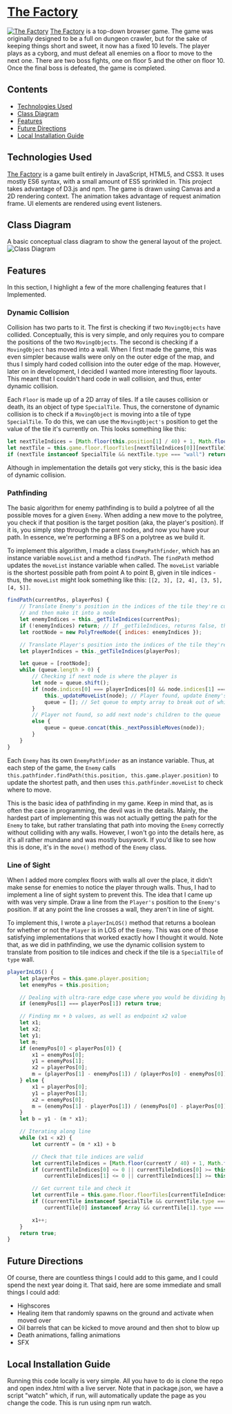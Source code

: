 # [The Factory](https://pcampbell42.github.io/the-factory/)
[![The Factory](https://github.com/pcampbell42/the-factory/blob/main/dist/assets/readme_assets/home_page.png)](https://pcampbell42.github.io/the-factory/)
[The Factory](https://pcampbell42.github.io/the-factory/) is a top-down browser game. The game was originally designed to be a full on dungeon crawler, but for the sake of keeping things short and sweet, it now has a fixed 10 levels. The player plays as a cyborg, and must defeat all enemies on a floor to move to the next one. There are two boss fights, one on floor 5 and the other on floor 10. Once the final boss is defeated, the game is completed.

## Contents
* [Technologies Used](#technologies-used)
* [Class Diagram](#class-diagram)
* [Features](#features)
* [Future Directions](#future-directions)
* [Local Installation Guide](#local-installation-guide)

## Technologies Used
[The Factory](https://pcampbell42.github.io/the-factory/) is a game built entirely in JavaScript, HTML5, and CSS3. It uses mostly ES6 syntax, with a small amount of ES5 sprinkled in. This project takes advantage of D3.js and npm. The game is drawn using Canvas and a 2D rendering context. The animation takes advantage of request animation frame. UI elements are rendered using event listeners. 

## Class Diagram
A basic conceptual class diagram to show the general layout of the project.
![Class Diagram](https://github.com/pcampbell42/the-factory/blob/main/dist/assets/readme_assets/classDiagram.drawio.png)

## Features
In this section, I highlight a few of the more challenging features that I Implemented.

### Dynamic Collision
Collision has two parts to it. The first is checking if two `MovingObjects` have collided. Conceptually, this is very simple, and only requires you to compare the positions of the two `MovingObjects`. The second is checking if a `MovingObject` has moved into a wall. When I first made the game, this was even simpler because walls were only on the outer edge of the map, and thus I simply hard coded collision into the outer edge of the map. However, later on in development, I decided I wanted more interesting floor layouts. This meant that I couldn't hard code in wall collision, and thus, enter dynamic collision.

Each `Floor` is made up of a 2D array of tiles. If a tile causes collision or death, its an object of type `SpecialTile`. Thus, the cornerstone of dynamic collision is to check if a `MovingObject` is moving into a tile of type `SpecialTile`. To do this, we can use the `MovingObject's` position to get the value of the tile it's currently on. This looks something like this:
```javascript
let nextTileIndices = [Math.floor(this.position[1] / 40) + 1, Math.floor((this.position[0] / 40) + 1];
let nextTile = this.game.floor.floorTiles[nextTileIndices[0]][nextTileIndices[1]];
if (nextTile instanceof SpecialTile && nextTile.type === "wall") return false;
```
Although in implementation the details got very sticky, this is the basic idea of dynamic collision.

### Pathfinding
The basic algorithm for enemy pathfinding is to build a polytree of all the possible moves for a given `Enemy`. When adding a new move to the polytree, you check if that position is the target position (aka, the player's position). If it is, you simply step through the parent nodes, and now you have your path. In essence, we're performing a BFS on a polytree as we build it.

To implement this algorithm, I made a class `EnemyPathfinder`, which has an instance variable `moveList` and a method `findPath`. The `findPath` method updates the `moveList` instance variable when called. The `moveList` variable is the shortest possible path from point A to point B, given in tile indices - thus, the `moveList` might look something like this: `[[2, 3], [2, 4], [3, 5], [4, 5]]`.
```javascript
findPath(currentPos, playerPos) {
    // Translate Enemy's position in the indices of the tile they're currently on,
    // and then make it into a node
    let enemyIndices = this._getTileIndices(currentPos);
    if (!enemyIndices) return; // If _getTileIndices, returns false, the indices are invalid and we exit out
    let rootNode = new PolyTreeNode({ indices: enemyIndices });

    // Translate Player's position into the indices of the tile they're currently on.
    let playerIndices = this._getTileIndices(playerPos);

    let queue = [rootNode];
    while (queue.length > 0) {
        // Checking if next node is where the player is
        let node = queue.shift();
        if (node.indices[0] === playerIndices[0] && node.indices[1] === playerIndices[1]) {
            this._updateMoveList(node); // Player found, update Enemy's moveList
            queue = []; // Set queue to empty array to break out of while loop and exit method
        }
        // Player not found, so add next node's children to the queue
        else {
            queue = queue.concat(this._nextPossibleMoves(node));
        }
    }
}
```
Each `Enemy` has its own `EnemyPathfinder` as an instance variable. Thus, at each step of the game, the `Enemy` calls `this.pathfinder.findPath(this.position, this.game.player.position)` to update the shortest path, and then uses `this.pathfinder.moveList` to check where to move.

This is the basic idea of pathfinding in my game. Keep in mind that, as is often the case in programming, the devil was in the details. Mainly, the hardest part of implementing this was not actually getting the path for the `Enemy` to take, but rather translating that path into moving the `Enemy` correctly without colliding with any walls. However, I won't go into the details here, as it's all rather mundane and was mostly busywork. If you'd like to see how this is done, it's in the `move()` method of the `Enemy` class.

### Line of Sight
When I added more complex floors with walls all over the place, it didn't make sense for enemies to notice the player through walls. Thus, I had to implement a line of sight system to prevent this. The idea that I came up with was very simple. Draw a line from the `Player's` position to the `Enemy's` position. If at any point the line crosses a wall, they aren't in line of sight.

To implement this, I wrote a `playerInLOS()` method that returns a boolean for whether or not the `Player` is in LOS of the `Enemy`. This was one of those satisfying implementations that worked exactly how I thought it would. Note that, as we did in pathfinding, we use the dynamic collision system to translate from position to tile indices and check if the tile is a `SpecialTile` of `type` wall.
```javascript
playerInLOS() {
    let playerPos = this.game.player.position;
    let enemyPos = this.position;

    // Dealing with ultra-rare edge case where you would be dividing by 0 to find m
    if (enemyPos[1] === playerPos[1]) return true;

    // Finding mx + b values, as well as endpoint x2 value
    let x1;
    let x2;
    let y1;
    let m;
    if (enemyPos[0] < playerPos[0]) {
        x1 = enemyPos[0];
        y1 = enemyPos[1];
        x2 = playerPos[0];
        m = (playerPos[1] - enemyPos[1]) / (playerPos[0] - enemyPos[0]);
    } else {
        x1 = playerPos[0];
        y1 = playerPos[1];
        x2 = enemyPos[0];
        m = (enemyPos[1] - playerPos[1]) / (enemyPos[0] - playerPos[0])
    }
    let b = y1 - (m * x1);

    // Iterating along line
    while (x1 < x2) {
        let currentY = (m * x1) + b

        // Check that tile indices are valid
        let currentTileIndices = [Math.floor(currentY / 40) + 1, Math.floor(x1 / 40) + 1];
        if (currentTileIndices[0] <= 0 || currentTileIndices[0] >= this.game.floor.numRows ||
            currentTileIndices[1] <= 0 || currentTileIndices[1] >= this.game.floor.numCols) return false;

        // Get current tile and check it
        let currentTile = this.game.floor.floorTiles[currentTileIndices[0]][currentTileIndices[1]];
        if ((currentTile instanceof SpecialTile && currentTile.type === "wall") ||
            currentTile[0] instanceof Array && currentTile[1].type === "wall") return false;

        x1++;
    }
    return true;
}
```


## Future Directions
Of course, there are countless things I could add to this game, and I could spend the next year doing it. That said, here are some immediate and small things I could add:
* Highscores
* Healing item that randomly spawns on the ground and activate when moved over
* Oil barrels that can be kicked to move around and then shot to blow up
* Death animations, falling animations
* SFX

## Local Installation Guide
Running this code locally is very simple. All you have to do is clone the repo and open index.html with a live server. Note that in package.json, we have a script "watch" which, if run, will automatically update the page as you change the code. This is run using npm run watch.
